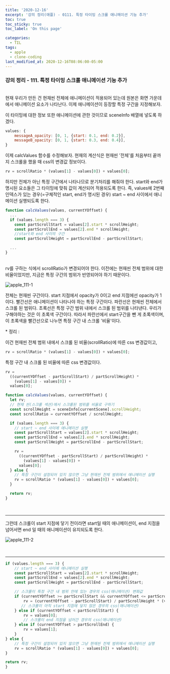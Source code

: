 ```yaml
---
title: '2020-12-16'
excerpt: '강의 정리(애플) - 0111. 특정 타이밍 스크롤 애니메이션 기능 추가'
toc: true
toc_sticky: true
toc_label: 'On this page'

categories:
  - TIL
tags:
  - apple
  - clone-coding
last_modified_at: 2020-12-16T08:06:00-05:00
---
```


### 강의 정리 - 111. 특정 타이밍 스크롤 애니메이션 기능 추가

<br />
현재 우리가 만든 건 현재씬 전체에 애니메이션이 적용되어 있는데 원본은 화면 가운데에서 애니메이션 요소가 나타난다. 이제 애니메이션이 등장할 특정 구간을 지정해보자.

이 타이밍에 대한 정보 또한 애니메이션에 관한 것이므로 sceneInfo 배열에 넣도록 하겠다.

```javascript
values: {
    messageA_opacity: [0, 1, {start: 0.1, end: 0.2}],
    messageB_opacity: [0, 1, {start: 0.3, end: 0.4}],
}

```

이제 calcValues 함수를 수정해보자. 현재의 계산식은 현재씬 '전체'를 처음부터 끝까지 스크롤을 했을 때 css의 변경값 정보이다.

```javascript
rv = scrollRatio * (values[1] - values[0]) + values[0];
```

하지만 전체가 아닌 특정 구간에서 나타나므로 분기처리를 해줘야 한다. start와 end가 명시된 요소들은 그 타이밍에 맞춰 값이 계산되어 적용되도록 한다. 즉, values에 2번째 인덱스가 있는 경우(=구체적인 start, end가 명시된 경우) start ~ end 사이에서 애니메이션 실행되도록 한다.

```javascript
function calcValues(values, currentYOffset) {
  ...
  if (values.length === 3) {
    const partScrollStart = values[2].start * scrollHeight;
    const partScrollEnd = values[2].end * scrollHeight;
    //start와 end 사이의 구간
    const partScrollHeight = partScrollEnd - partScrollStart;

  ...
}
```

<br />
  rv를 구하는 식에서 scrollRatio가 변경되어야 한다. 이전에는 현재씬 전체 범위에 대한 비율이었지만, 지금은 특정 구간의 범위가 반영되어야 하기 때문이다.

<br />

![apple_111-1](https://user-images.githubusercontent.com/75867748/102371528-9db59480-4001-11eb-806c-5ea44eb3b066.png)

전체는 현재씬 구간이다. start 지점에서 opacity가 0이고 end 지점에선 opacity가 1이다. 빨간선은 애니메이션이 나타나야 하는 특정 구간이다. 파란선은 현재씬 전체에서 스크롤 된 범위다. 초록선은 특정 구간 범위 내에서 스크롤 된 범위를 나타낸다. 우리가 구해야하는 것은 이 초록색 구간이다. 따라서 파란선에서 start구간을 뺀 게 초록색이며, 이 초록색을 빨간선으로 나누면 특정 구간 내 스크롤 '비율'이다.

\* 정리 :

이건 현재씬 전체 범위 내에서 스크롤 된 비율(scrollRatio)에 따른 css 변경값이고,

```javascript
rv = scrollRatio * (values[1] - values[0]) + values[0];
```

특정 구간 내 스크롤 된 비율에 따른 css 변경값이다.

```javascript
rv =
  ((currentYOffset - partScrollStart) / partScrollHeight) *
    (values[1] - values[0]) +
  values[0];
```

```javascript
function calcValues(values, currentYOffset) {
  let rv;
  // 현재 씬(스크롤 섹션)에서 스크롤된 범위를 비율로 구하기
  const scrollHeight = sceneInfo[currentScene].scrollHeight;
  const scrollRatio = currentYOffset / scrollHeight;

  if (values.length === 3) {
    // start ~ end 사이에 애니메이션 실행
    const partScrollStart = values[2].start * scrollHeight;
    const partScrollEnd = values[2].end * scrollHeight;
    const partScrollHeight = partScrollEnd - partScrollStart;

    rv =
      ((currentYOffset - partScrollStart) / partScrollHeight) *
        (values[1] - values[0]) +
      values[0];
  } else {
    // 특정 구간이 설정되어 있지 않으면 그냥 현재씬 전체 범위에서 애니메이션 실행
    rv = scrollRatio * (values[1] - values[0]) + values[0];
  }

  return rv;
}
```

<br />

---

그런데 스크롤이 start 지점에 닿기 전이라면 start일 때의 애니메이션이, end 지점을 넘어서면 end 일 때의 애니메이션이 유지되도록 한다.

![apple_111-2](https://user-images.githubusercontent.com/75867748/102371529-9db59480-4001-11eb-96ca-d3731546427b.png)

<br />

---

```javascript
if (values.length === 3) {
    // start ~ end 사이에 애니메이션 실행
    const partScrollStart = values[2].start * scrollHeight;
    const partScrollEnd = values[2].end * scrollHeight;
    const partScrollHeight = partScrollEnd - partScrollStart;

    // 스크롤이 특정 구간 내 범위 안에 있는 경우의 css(애니메이션) 변화값
    if (currentYOffset >= partScrollStart && currentYOffset <= partScrollEnd) {
        rv = (currentYOffset - partScrollStart) / partScrollHeight * (values[1] - values[0]) + values[0];
       // 스크롤이 아직 start 지점에 닿지 않은 경우의 css(애니메이션)
    } else if (currentYOffset < partScrollStart) {
        rv = values[0];
        // 스크롤이 end 지점을 넘어간 경우의 css(애니메이션)
    } else if (currentYOffset > partScrollEnd) {
        rv = values[1];
    }
} else {
    // 특정 구간이 설정되어 있지 않으면 그냥 현재씬 전체 범위에서 애니메이션 실행
    rv = scrollRatio * (values[1] - values[0]) + values[0];
}

return rv;
}
```
